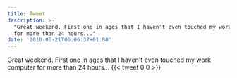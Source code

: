 ```yaml
---
title: Tweet
description: >-
  "Great weekend. First one in ages that I haven't even touched my work computer
  for more than 24 hours..."
date: '2010-06-21T06:06:37+01:00'
---
```

Great weekend. First one in ages that I haven't even touched my work computer for more than 24 hours...
      {{< tweet 0 0 >}}
    
